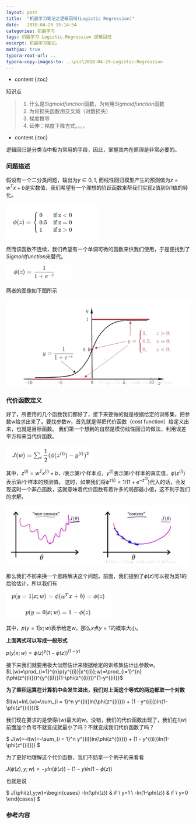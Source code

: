 ```yaml
---
layout: post
title:  "机器学习笔记之逻辑回归(Logistic Regression)"
date:   2018-04-29 15:14:54
categories: 机器学习
tags: 机器学习 Logistic-Regression 逻辑回归
excerpt: 机器学习笔记。
mathjax: true
typora-root-url: ..
typora-copy-images-to: ..\pic\2018-04-29-Logistic-Regression
---
```


* content {:toc}

知识点

> 1. 什么是$Sigmoid function$函数，为何用$Sigmoid function$函数
> 2. 为何损失函数用交叉熵（对数损失）
> 3. 梯度推导
> 4. 延伸：梯度下降方式。。。。

* content
{:toc}



逻辑回归是分类当中极为常用的手段，因此，掌握其内在原理是非常必要的。

### 问题描述

假设有一个二分类问题，输出为$y∈{0,1}$, 而线性回归模型产生的预测值为$z=w^Tx+b$是实数值，我们希望有一个理想的阶跃函数来帮我们实现z值到0/1值的转化。 

![](/pic/2018-04-29-Logistic-Regression/1525011538497.png)

然而该函数不连续，我们希望有一个单调可微的函数来供我们使用，于是便找到了$Sigmoid function$来替代。

![1525011628555](/pic/2018-04-29-Logistic-Regression/1525011628555.png)

两者的图像如下图所示

![1525011650982](/pic/2018-04-29-Logistic-Regression/1525011650982.png)

### 代价函数定义

好了，所要用的几个函数我们都好了，接下来要做的就是根据给定的训练集，把参数w给求出来了。要找参数$w$，首先就是得把代价函数（cost function）给定义出来，也就是目标函数。 我们第一个想到的自然是模仿线性回归的做法，利用误差平方和来当代价函数。

![1525012311068](/pic/2018-04-29-Logistic-Regression/1525012311068.png)

其中，$z^(i)=w^Tx^{(i)}+b$，$i$表示第$i$个样本点，$y^{(i)}$表示第i个样本的真实值，$ϕ(z^{(i)})$表示第$i$个样本的预测值。 
这时，如果我们将$ϕ^{z(i)}=1/(1+e^{−z^{(i)}})$代入的话，会发现这时一个非凸函数，这就意味着代价函数有着许多的局部最小值，这不利于我们的求解。 

![1525012552185](/pic/2018-04-29-Logistic-Regression/1525012552185.png)

那么我们不妨来换一个思路解决这个问题。前面，我们提到了$ϕ(z)$可以视为类1的后验估计，所以我们有 

![1525012602474](/pic/2018-04-29-Logistic-Regression/1525012602474.png)

其中，$p(y=1|x;w)$表示给定$w$，那么$x$点$y=1$的概率大小。

**上面两式可以写成一般形式** 

 $p(y|x;w)=\phi(z)^{y}(1 - \phi(z))^{(1-y)}$

 接下来我们就要用极大似然估计来根据给定的训练集估计出参数w。  $L(w)=\prod_{i=1}^{n}p(y^{(i)}|x^{(i)};w)=\prod_{i=1}^{n}(\phi(z^{(i)}))^{y^{(i)}}(1-\phi(z^{(i)}))^{1-y^{(i)}}$

**为了乘积运算在计算机中会发生溢出，我们对上面这个等式的两边都取一个对数**  

$l(w)=lnL(w)=\sum_{i = 1}^n y^{(i)}ln(\phi(z^{(i)})) + (1 - y^{(i)})ln(1-\phi(z^{(i)}))$

我们现在要求的是使得$l(w)$最大的$w$。没错，我们的代价函数出现了，我们在$l(w)$前面加个负号不就变成就最小了吗？不就变成我们代价函数了吗？ 

$ J(w)=-l(w)=-\sum_{i = 1}^n y^{(i)}ln(\phi(z^{(i)})) + (1 - y^{(i)})ln(1-\phi(z^{(i)})) $

为了更好地理解这个代价函数，我们不妨拿一个例子的来看看

$J(\phi(z),y;w)=-yln(\phi(z))-(1-y)ln(1-\phi(z))$

也就是说

$ J(\phi(z),y;w)=\begin{cases} -ln(\phi(z)) & if \ y=1 \\ -ln(1-\phi(z)) & if \ y=0 \end{cases} $

### 参考内容

[1]: https://blog.csdn.net/zjuPeco/article/details/77165974